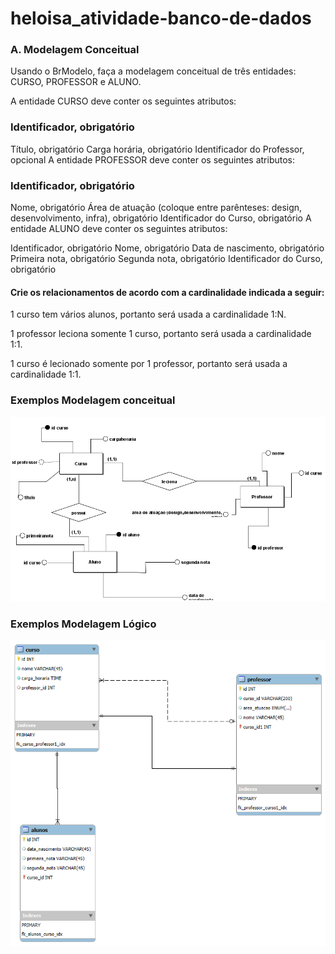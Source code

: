 # heloisa_atividade-banco-de-dados

### A. Modelagem Conceitual
Usando o BrModelo, faça a modelagem conceitual de três entidades: CURSO, PROFESSOR e ALUNO.

A entidade CURSO deve conter os seguintes atributos:

### Identificador, obrigatório
Título, obrigatório
Carga horária, obrigatório
Identificador do Professor, opcional
A entidade PROFESSOR deve conter os seguintes atributos:

### Identificador, obrigatório
Nome, obrigatório
Área de atuação (coloque entre parênteses: design, desenvolvimento, infra), obrigatório
Identificador do Curso, obrigatório
A entidade ALUNO deve conter os seguintes atributos:

Identificador, obrigatório
Nome, obrigatório
Data de nascimento, obrigatório
Primeira nota, obrigatório
Segunda nota, obrigatório
Identificador do Curso, obrigatório

#### Crie os relacionamentos de acordo com a cardinalidade indicada a seguir:
1 curso tem vários alunos, portanto será usada a cardinalidade 1:N.

1 professor leciona somente 1 curso, portanto será usada a cardinalidade 1:1.

1 curso é lecionado somente por 1 professor, portanto será usada a cardinalidade 1:1.
 
 ### Exemplos Modelagem conceitual
 ![Entidades, atributos, relacionamentos](exercicio_modelagem/Conceitual_2.png)

 ### Exemplos Modelagem Lógico
 ![Entidades, atributos, relacionamentos](exercicio_modelo_logico/modelo-%20logico%202.png)